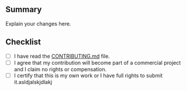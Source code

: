 ## Summary
Explain your changes here.

## Checklist
- [ ] I have read the [CONTRIBUTING.md](CONTRIBUTING.md) file.
- [ ] I agree that my contribution will become part of a commercial project and I claim no rights or compensation.
- [ ] I certify that this is my own work or I have full rights to submit it.asldjalskjdlakj
